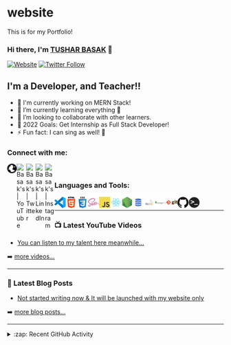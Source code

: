 # website

This is for my Portfolio!

### Hi there, I'm [TUSHAR BASAK][website] 👋

[![Website](https://img.shields.io/website?label=Basak.com&style=for-the-badge&url=https%3A%2F%2Fcodestackr.com)](https://tushar0o7.github.io/website/)
[![Twitter Follow](https://img.shields.io/twitter/follow/TUSHARBASAK5?color=%231DA1F2&label=FOLLOW%20%40TUSHARBASAK5&logo=TWITTER&style=for-the-badge)](https://twitter.com/intent/follow?original_referer=https%3A%2F%2Fgithub.com%2FTUSHARBASAK5&screen_name=TUSHARBASAK5)

## I'm a Developer, and Teacher!!

- 🔭 I'm currently working on MERN Stack!
- 🌱 I’m currently learning everything 🤣
- 👯 I’m looking to collaborate with other learners.
- 🥅 2022 Goals: Get Internship as Full Stack Developer!
- ⚡ Fun fact: I can sing as well! 🤣

### Connect with me:

[<img align="left" alt="My Portfolio" width="22px" src="https://raw.githubusercontent.com/iconic/open-iconic/master/svg/globe.svg" />][website]
[<img align="left" alt="Basak's | YouTube" width="22px" src="https://cdn.jsdelivr.net/npm/simple-icons@v3/icons/youtube.svg" />][youtube]
[<img align="left" alt="Basak's | Twitter" width="22px" src="https://cdn.jsdelivr.net/npm/simple-icons@v3/icons/twitter.svg" />][twitter]
[<img align="left" alt="Basak's | LinkedIn" width="22px" src="https://cdn.jsdelivr.net/npm/simple-icons@v3/icons/linkedin.svg" />][linkedin]
[<img align="left" alt="Basak's | Instagram" width="22px" src="https://cdn.jsdelivr.net/npm/simple-icons@v3/icons/instagram.svg" />][instagram]

<br />

### Languages and Tools:

<img align="left" alt="Visual Studio Code" width="26px" src="https://raw.githubusercontent.com/github/explore/80688e429a7d4ef2fca1e82350fe8e3517d3494d/topics/visual-studio-code/visual-studio-code.png" />
<img align="left" alt="HTML5" width="26px" src="https://raw.githubusercontent.com/github/explore/80688e429a7d4ef2fca1e82350fe8e3517d3494d/topics/html/html.png" />
<img align="left" alt="CSS3" width="26px" src="https://raw.githubusercontent.com/github/explore/80688e429a7d4ef2fca1e82350fe8e3517d3494d/topics/css/css.png" />
<img align="left" alt="Sass" width="26px" src="https://raw.githubusercontent.com/github/explore/80688e429a7d4ef2fca1e82350fe8e3517d3494d/topics/sass/sass.png" />
<img align="left" alt="JavaScript" width="26px" src="https://raw.githubusercontent.com/github/explore/80688e429a7d4ef2fca1e82350fe8e3517d3494d/topics/javascript/javascript.png" />
<img align="left" alt="React" width="26px" src="https://raw.githubusercontent.com/github/explore/80688e429a7d4ef2fca1e82350fe8e3517d3494d/topics/react/react.png" />
<img align="left" alt="Node.js" width="26px" src="https://raw.githubusercontent.com/github/explore/80688e429a7d4ef2fca1e82350fe8e3517d3494d/topics/nodejs/nodejs.png" />
<img align="left" alt="SQL" width="26px" src="https://raw.githubusercontent.com/github/explore/80688e429a7d4ef2fca1e82350fe8e3517d3494d/topics/sql/sql.png" />
<img align="left" alt="MySQL" width="26px" src="https://raw.githubusercontent.com/github/explore/80688e429a7d4ef2fca1e82350fe8e3517d3494d/topics/mysql/mysql.png" />
<img align="left" alt="MongoDB" width="26px" src="https://raw.githubusercontent.com/github/explore/80688e429a7d4ef2fca1e82350fe8e3517d3494d/topics/mongodb/mongodb.png" />
<img align="left" alt="Git" width="26px" src="https://raw.githubusercontent.com/github/explore/80688e429a7d4ef2fca1e82350fe8e3517d3494d/topics/git/git.png" />
<img align="left" alt="GitHub" width="26px" src="https://raw.githubusercontent.com/github/explore/78df643247d429f6cc873026c0622819ad797942/topics/github/github.png" />
<img align="left" alt="Terminal" width="26px" src="https://raw.githubusercontent.com/github/explore/80688e429a7d4ef2fca1e82350fe8e3517d3494d/topics/terminal/terminal.png" />

<br />

---

### 📺 Latest YouTube Videos

<!-- YOUTUBE:START -->

- [You can listen to my talent here meanwhile...](https://youtube.com/channel/UCAmpu78talgJudagNngZB3g)
<!-- YOUTUBE:END -->

➡️ [more videos...](https://youtube.com/channel/UCAmpu78talgJudagNngZB3g/videos)

---

### 📕 Latest Blog Posts

<!-- BLOG-POST-LIST:START -->

- [Not started writing now &amp; It will be launched with my website only](https://tushar0o7.github.io/website/)
<!-- BLOG-POST-LIST:END -->

➡️ [more blog posts...](https://tushar0o7.github.io/website/)

---

<details>
  <summary>:zap: Recent GitHub Activity</summary>
  
<!--START_SECTION:activity-->
1. ❗️ Closed issue [#1](https://github.com/Tushar0o7/issues/1) in [have nothing to work on right now!](https://github.com/Tushar0o7)
2. 🗣 Commented on [#1](https://github.com/Tushar0o7/issues/1) in [codeSTACKr/video-source-code-create-nft-collection](https://github.com/Tushar0o7)
<!--END_SECTION:activity-->

</details>

[website]: https://tushar0o7.github.io/website/
[twitter]: https://twitter.com/intent/follow?original_referer=https%3A%2F%2Fgithub.com%2FTUSHARBASAK5&screen_name=TUSHARBASAK5
[youtube]: https://youtube.com/channel/UCAmpu78talgJudagNngZB3g
[instagram]: https://instagram.com/tushar0o7
[linkedin]: https://linkedin.com/in/tushar-basak-899b381b2/
